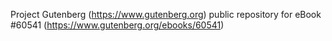 Project Gutenberg (https://www.gutenberg.org) public repository for eBook #60541 (https://www.gutenberg.org/ebooks/60541)
